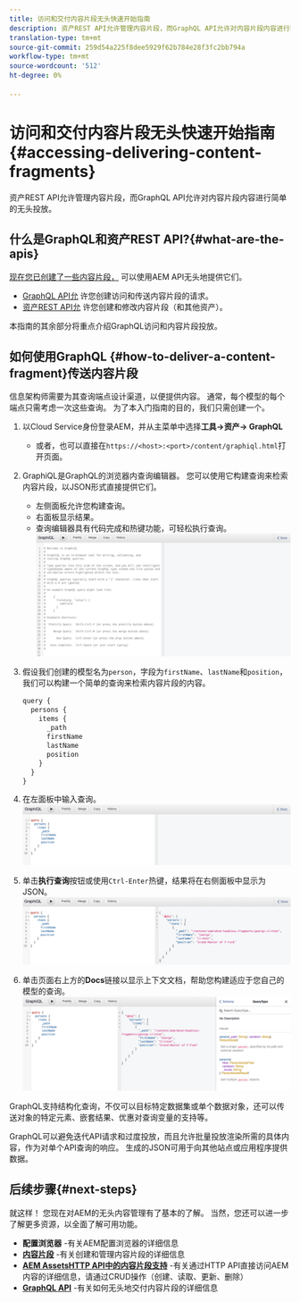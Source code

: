 ```yaml
---
title: 访问和交付内容片段无头快速开始指南
description: 资产REST API允许管理内容片段，而GraphQL API允许对内容片段内容进行简单的无头投放。
translation-type: tm+mt
source-git-commit: 259d54a225f8dee5929f62b784e28f3fc2bb794a
workflow-type: tm+mt
source-wordcount: '512'
ht-degree: 0%

---
```



# 访问和交付内容片段无头快速开始指南{#accessing-delivering-content-fragments}

资产REST API允许管理内容片段，而GraphQL API允许对内容片段内容进行简单的无头投放。

## 什么是GraphQL和资产REST API?{#what-are-the-apis}

[现在您已创建了一些内容片段，](create-content-fragment.md) 可以使用AEM API无头地提供它们。

* [GraphQL API允](/help/assets/content-fragments/graphql-api-content-fragments.md) 许您创建访问和传送内容片段的请求。
* [资产REST API允](/help/assets/content-fragments/assets-api-content-fragments.md) 许您创建和修改内容片段（和其他资产）。

本指南的其余部分将重点介绍GraphQL访问和内容片段投放。

## 如何使用GraphQL {#how-to-deliver-a-content-fragment}传送内容片段

信息架构师需要为其查询端点设计渠道，以便提供内容。 通常，每个模型的每个端点只需考虑一次这些查询。 为了本入门指南的目的，我们只需创建一个。

1. 以Cloud Service身份登录AEM，并从主菜单中选择&#x200B;**工具->资产-> GraphQL**
   * 或者，也可以直接在`https://<host>:<port>/content/graphiql.html`打开页面。

1. GraphiQL是GraphQL的浏览器内查询编辑器。 您可以使用它构建查询来检索内容片段，以JSON形式直接提供它们。
   * 左侧面板允许您构建查询。
   * 右面板显示结果。
   * 查询编辑器具有代码完成和热键功能，可轻松执行查询。
      ![GraphiQL编辑器](../assets/graphiql.png)

1. 假设我们创建的模型名为`person`，字段为`firstName`、`lastName`和`position`，我们可以构建一个简单的查询来检索内容片段的内容。

   ```text
   query {
     persons {
       items {
         _path
         firstName
         lastName
         position
       }
     }
   }
   ```

1. 在左面板中输入查询。
   ![GraphiQL查询](../assets/graphiql-query.png)

1. 单击&#x200B;**执行查询**&#x200B;按钮或使用`Ctrl-Enter`热键，结果将在右侧面板中显示为JSON。
   ![GraphiQL结果](../assets/graphiql-results.png)

1. 单击页面右上方的&#x200B;**Docs**链接以显示上下文文档，帮助您构建适应于您自己的模型的查询。
   ![GraphiQL文档](../assets/graphiql-documentation.png)

GraphQL支持结构化查询，不仅可以目标特定数据集或单个数据对象，还可以传送对象的特定元素、嵌套结果、优惠对查询变量的支持等。

GraphQL可以避免迭代API请求和过度投放，而且允许批量投放渲染所需的具体内容，作为对单个API查询的响应。 生成的JSON可用于向其他站点或应用程序提供数据。

## 后续步骤{#next-steps}

就这样！ 您现在对AEM的无头内容管理有了基本的了解。 当然，您还可以进一步了解更多资源，以全面了解可用功能。

* **配置浏览器** -有关AEM配置浏览器的详细信息
* **[内容片段](/help/assets/content-fragments/content-fragments.md)** -有关创建和管理内容片段的详细信息
* **[AEM AssetsHTTP API中的内容片段支持](/help/assets/content-fragments/assets-api-content-fragments.md)** -有关通过HTTP API直接访问AEM内容的详细信息，请通过CRUD操作（创建、读取、更新、删除）
* **[GraphQL API](/help/assets/content-fragments/graphql-api-content-fragments.md)** -有关如何无头地交付内容片段的详细信息
